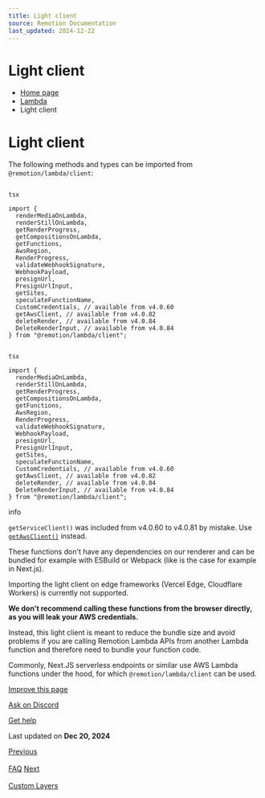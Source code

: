 ```yaml
---
title: Light client
source: Remotion Documentation
last_updated: 2024-12-22
---
```


# Light client

- [Home page](/)
- [Lambda](/docs/lambda)
- Light client

# Light client

The following methods and types can be imported from `@remotion/lambda/client`:

```

tsx

import {
  renderMediaOnLambda,
  renderStillOnLambda,
  getRenderProgress,
  getCompositionsOnLambda,
  getFunctions,
  AwsRegion,
  RenderProgress,
  validateWebhookSignature,
  WebhookPayload,
  presignUrl,
  PresignUrlInput,
  getSites,
  speculateFunctionName,
  CustomCredentials, // available from v4.0.60
  getAwsClient, // available from v4.0.82
  deleteRender, // available from v4.0.84
  DeleteRenderInput, // available from v4.0.84
} from "@remotion/lambda/client";
```

```

tsx

import {
  renderMediaOnLambda,
  renderStillOnLambda,
  getRenderProgress,
  getCompositionsOnLambda,
  getFunctions,
  AwsRegion,
  RenderProgress,
  validateWebhookSignature,
  WebhookPayload,
  presignUrl,
  PresignUrlInput,
  getSites,
  speculateFunctionName,
  CustomCredentials, // available from v4.0.60
  getAwsClient, // available from v4.0.82
  deleteRender, // available from v4.0.84
  DeleteRenderInput, // available from v4.0.84
} from "@remotion/lambda/client";
```

info

`getServiceClient()` was included from v4.0.60 to v4.0.81 by mistake. Use [`getAwsClient()`](/docs/lambda/getawsclient) instead.

These functions don't have any dependencies on our renderer and can be bundled for example with ESBuild or Webpack (like is the case for example in Next.js).

Importing the light client on edge frameworks (Vercel Edge, Cloudflare Workers) is currently not supported.

**We don't recommend calling these functions from the browser directly, as you will leak your AWS credentials.**

Instead, this light client is meant to reduce the bundle size and avoid problems if you are calling Remotion Lambda APIs from another Lambda function and therefore need to bundle your function code.

Commonly, Next.JS serverless endpoints or similar use AWS Lambda functions under the hood, for which `@remotion/lambda/client` can be used.

[Improve this page](https://github.com/remotion-dev/remotion/edit/main/packages/docs/docs/lambda/light-client.mdx)

[Ask on Discord](https://remotion.dev/discord)

[Get help](/docs/get-help)

Last updated on **Dec 20, 2024**

[Previous\
\
FAQ](/docs/lambda/faq) [Next\
\
Custom Layers](/docs/lambda/custom-layers)
